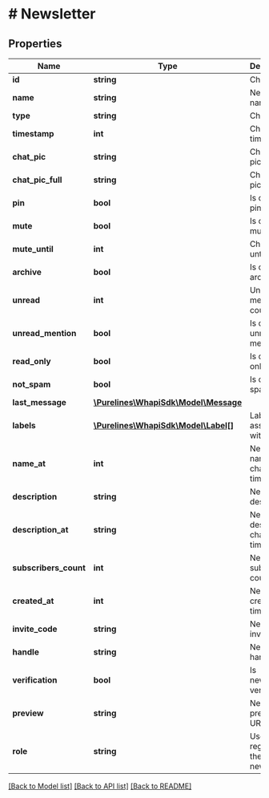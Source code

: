 # # Newsletter

## Properties

Name | Type | Description | Notes
------------ | ------------- | ------------- | -------------
**id** | **string** | Chat ID |
**name** | **string** | Newsletter name |
**type** | **string** | Chat type |
**timestamp** | **int** | Chat timestamp | [optional]
**chat_pic** | **string** | Chat picture URL | [optional]
**chat_pic_full** | **string** | Chat full picture URL | [optional]
**pin** | **bool** | Is chat pinned | [optional]
**mute** | **bool** | Is chat muted | [optional]
**mute_until** | **int** | Chat mute until | [optional]
**archive** | **bool** | Is chat archived | [optional]
**unread** | **int** | Unread messages count | [optional]
**unread_mention** | **bool** | Is chat unread mention | [optional]
**read_only** | **bool** | Is chat read only | [optional]
**not_spam** | **bool** | Is chat not spam | [optional]
**last_message** | [**\Purelines\WhapiSdk\Model\Message**](Message.md) |  | [optional]
**labels** | [**\Purelines\WhapiSdk\Model\Label[]**](Label.md) | Labels associated with chat | [optional]
**name_at** | **int** | Newsletter name change timestamp | [optional]
**description** | **string** | Newsletter description | [optional]
**description_at** | **string** | Newsletter description change timestamp | [optional]
**subscribers_count** | **int** | Newsletter subscribers count | [optional]
**created_at** | **int** | Newsletter creation timestamp | [optional]
**invite_code** | **string** | Newsletter invite code | [optional]
**handle** | **string** | Newsletter handle | [optional]
**verification** | **bool** | Is newsletter verified | [optional]
**preview** | **string** | Newsletter preview URL | [optional]
**role** | **string** | User&#39;s role regarding the newsletter | [optional]

[[Back to Model list]](../../README.md#models) [[Back to API list]](../../README.md#endpoints) [[Back to README]](../../README.md)
